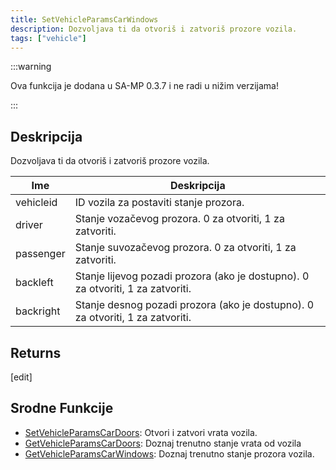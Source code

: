 ```yaml
---
title: SetVehicleParamsCarWindows
description: Dozvoljava ti da otvoriš i zatvoriš prozore vozila.
tags: ["vehicle"]
---
```


:::warning

Ova funkcija je dodana u SA-MP 0.3.7 i ne radi u nižim verzijama!

:::

## Deskripcija

Dozvoljava ti da otvoriš i zatvoriš prozore vozila.

| Ime       | Deskripcija                                                                     |
| --------- | ------------------------------------------------------------------------------- |
| vehicleid | ID vozila za postaviti stanje prozora.                                          |
| driver    | Stanje vozačevog prozora. 0 za otvoriti, 1 za zatvoriti.                        |
| passenger | Stanje suvozačevog prozora. 0 za otvoriti, 1 za zatvoriti.                      |
| backleft  | Stanje lijevog pozadi prozora (ako je dostupno). 0 za otvoriti, 1 za zatvoriti. |
| backright | Stanje desnog pozadi prozora (ako je dostupno). 0 za otvoriti, 1 za zatvoriti.  |

## Returns

[edit]

## Srodne Funkcije

- [SetVehicleParamsCarDoors](SetVehicleParamsCarDoors): Otvori i zatvori vrata vozila.
- [GetVehicleParamsCarDoors](GetVehicleParamsCarDoors): Doznaj trenutno stanje vrata od vozila
- [GetVehicleParamsCarWindows](GetVehicleParamsCarWindows): Doznaj trenutno stanje prozora vozila.
